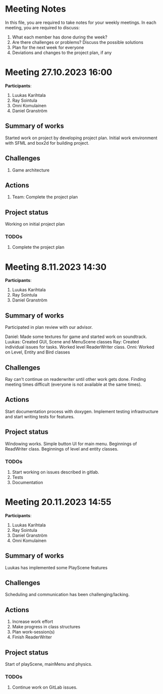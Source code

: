 # Meeting Notes
In this file, you are required to take notes for your weekly meetings. 
In each meeting, you are required to discuss:

1. What each member has done during the week?
2. Are there challenges or problems? Discuss the possible solutions
3. Plan for the next week for everyone
4. Deviations and changes to the project plan, if any


# Meeting 27.10.2023 16:00

**Participants**: 
1. Luukas Karihtala
2. Ray Sointula
3. Onni Komulainen
4. Daniel Granström

## Summary of works

Started work on project by developing project plan. Initial work environment with SFML and box2d for building project.

## Challenges

1. Game architecture

## Actions
1. Team: Complete the project plan

## Project status 
Working on initial project plan

### TODOs
1. Complete the project plan

# Meeting 8.11.2023 14:30

**Participants**: 
1. Luukas Karihtala
2. Ray Sointula
3. Daniel Granström

## Summary of works

Participated in plan review with our advisor.

Daniel: Made some textures for game and started work on soundtrack.
Luukas: Created GUI, Scene and MenuScene classes
Ray: Created individual issues for tasks. Worked level ReaderWriter class.
Onni: Worked on Level, Entity and Bird classes

## Challenges

Ray can't continue on readerwriter until other work gets done.
Finding meeting times difficult (everyone is not available at the same times).

## Actions

Start documentation process with doxygen.
Implement testing infrastructure and start writing tests for features.

## Project status 

Windowing works. 
Simple button UI for main menu.
Beginnings of ReadWriter class.
Beginnings of level and entity classes.

### TODOs
1. Start working on issues described in gitlab.
2. Tests
3. Documentation

# Meeting 20.11.2023 14:55

**Participants**: 
1. Luukas Karihtala
2. Ray Sointula
3. Daniel Granström
4. Onni Komulainen

## Summary of works
Luukas has implemented some PlayScene features


## Challenges
Scheduling and communication has been challenging/lacking. 

## Actions
1. Increase work effort 
2. Make progress in class structures
3. Plan work-session(s)
4. Finish ReaderWriter

## Project status 
Start of playScene, mainMenu and physics.
### TODOs
1. Continue work on GitLab issues.